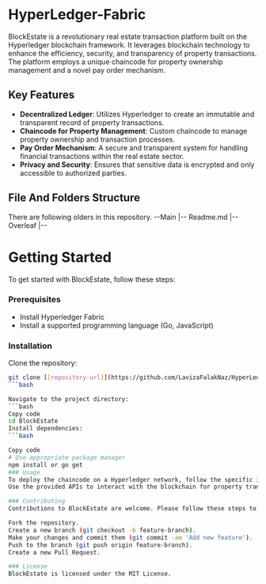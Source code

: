# HyperLedger-Fabric
BlockEstate is a revolutionary real estate transaction platform built on the Hyperledger blockchain framework. It leverages blockchain technology to enhance the efficiency, security, and transparency of property transactions. The platform employs a unique chaincode for property ownership management and a novel pay order mechanism.

## Key Features
- **Decentralized Ledger**: Utilizes Hyperledger to create an immutable and transparent record of property transactions.
- **Chaincode for Property Management**: Custom chaincode to manage property ownership and transaction processes.
- **Pay Order Mechanism**: A secure and transparent system for handling financial transactions within the real estate sector.
- **Privacy and Security**: Ensures that sensitive data is encrypted and only accessible to authorized parties.

## File And Folders Structure 
There are following olders in this repository.
--Main
  |-- Readme.md
  |-- Overleaf
     |-- 
# Getting Started
To get started with BlockEstate, follow these steps:

### Prerequisites
- Install Hyperledger Fabric
- Install a supported programming language (Go, JavaScript)

### Installation
Clone the repository:
   ```bash
   git clone [[repository-url]](https://github.com/LavizaFalakNaz/HyperLedger-Fabric.git)
   ```bash

Navigate to the project directory:
```bash
Copy code
cd BlockEstate
Install dependencies:
```bash

Copy code
# Use appropriate package manager
npm install or go get
### Usage
To deploy the chaincode on a Hyperledger network, follow the specific instructions provided in the deployment directory.
Use the provided APIs to interact with the blockchain for property transactions.

### Contributing
Contributions to BlockEstate are welcome. Please follow these steps to contribute:

Fork the repository.
Create a new branch (git checkout -b feature-branch).
Make your changes and commit them (git commit -am 'Add new feature').
Push to the branch (git push origin feature-branch).
Create a new Pull Request.

### License
BlockEstate is licensed under the MIT License.
